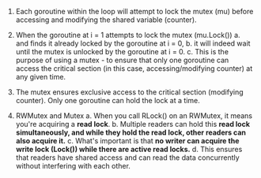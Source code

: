 1. Each goroutine within the loop will attempt to lock the mutex (mu) before accessing and modifying the shared variable (counter).

2. When the goroutine at i = 1 attempts to lock the mutex (mu.Lock())
   a. and finds it already locked by the goroutine at i = 0,
   b. it will indeed wait until the mutex is unlocked by the goroutine at i = 0.
   c. This is the purpose of using a mutex - to ensure that only one goroutine can access the critical section (in this case, accessing/modifying counter) at any given time.

3. The mutex ensures exclusive access to the critical section (modifying counter). Only one goroutine can hold the lock at a time.

4. RWMutex and Mutex
    a. When you call RLock() on an RWMutex, it means you're acquiring a **read lock**. 
    b. Multiple readers can hold this **read lock simultaneously, and while they hold the read lock, other readers can also acquire it.**
    c. What's important is that **no writer can acquire the write lock (Lock()) while there are active read locks.** 
    d. This ensures that readers have shared access and can read the data concurrently without interfering with each other.
